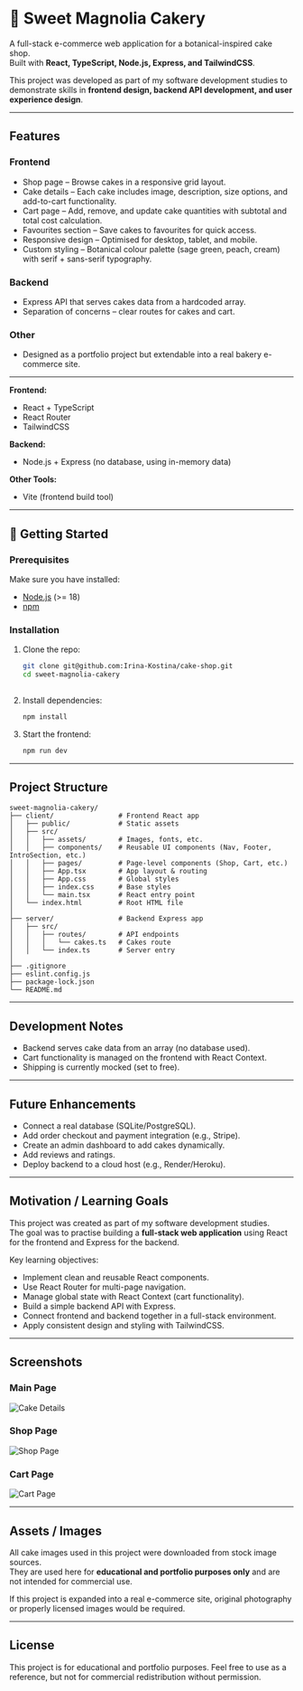 # 🍰 Sweet Magnolia Cakery

A full-stack e-commerce web application for a botanical-inspired cake shop.  
Built with **React, TypeScript, Node.js, Express, and TailwindCSS**.  

This project was developed as part of my software development studies to demonstrate skills in **frontend design, backend API development, and user experience design**.  

---

## Features

### Frontend
- Shop page – Browse cakes in a responsive grid layout.  
- Cake details – Each cake includes image, description, size options, and add-to-cart functionality.  
- Cart page – Add, remove, and update cake quantities with subtotal and total cost calculation.  
- Favourites section – Save cakes to favourites for quick access.  
- Responsive design – Optimised for desktop, tablet, and mobile.  
- Custom styling – Botanical colour palette (sage green, peach, cream) with serif + sans-serif typography.  

### Backend
- Express API that serves cakes data from a hardcoded array.  
- Separation of concerns – clear routes for cakes and cart.  

### Other
- Designed as a portfolio project but extendable into a real bakery e-commerce site.  

---

**Frontend:**  
- React + TypeScript  
- React Router  
- TailwindCSS  

**Backend:**  
- Node.js + Express (no database, using in-memory data)  

**Other Tools:**  
- Vite (frontend build tool) 

---
## 🚀 Getting Started

### Prerequisites
Make sure you have installed:
- [Node.js](https://nodejs.org/) (>= 18)  
- [npm](https://www.npmjs.com/)  

### Installation

1. Clone the repo:
   ```bash
   git clone git@github.com:Irina-Kostina/cake-shop.git
   cd sweet-magnolia-cakery
  
2. Install dependencies: 
    ```bash
    npm install

3. Start the frontend:
    ```bash
    npm run dev

---

## Project Structure

```
sweet-magnolia-cakery/
├── client/                # Frontend React app
│   ├── public/            # Static assets
│   ├── src/
│   │   ├── assets/        # Images, fonts, etc.
│   │   ├── components/    # Reusable UI components (Nav, Footer, IntroSection, etc.)
│   │   ├── pages/         # Page-level components (Shop, Cart, etc.)
│   │   ├── App.tsx        # App layout & routing
│   │   ├── App.css        # Global styles
│   │   ├── index.css      # Base styles
│   │   └── main.tsx       # React entry point
│   └── index.html         # Root HTML file
│
├── server/                # Backend Express app
│   ├── src/
│   │   ├── routes/        # API endpoints
│   │   │   └── cakes.ts   # Cakes route
│   │   └── index.ts       # Server entry
│
├── .gitignore
├── eslint.config.js
├── package-lock.json
└── README.md
```

---
## Development Notes

- Backend serves cake data from an array (no database used).  
- Cart functionality is managed on the frontend with React Context.  
- Shipping is currently mocked (set to free).  

---

## Future Enhancements

- Connect a real database (SQLite/PostgreSQL).  
- Add order checkout and payment integration (e.g., Stripe).  
- Create an admin dashboard to add cakes dynamically.  
- Add reviews and ratings.  
- Deploy backend to a cloud host (e.g., Render/Heroku).  

---

## Motivation / Learning Goals

This project was created as part of my software development studies.  
The goal was to practise building a **full-stack web application** using React for the frontend and Express for the backend.  

Key learning objectives:  
- Implement clean and reusable React components.  
- Use React Router for multi-page navigation.  
- Manage global state with React Context (cart functionality).  
- Build a simple backend API with Express.  
- Connect frontend and backend together in a full-stack environment.  
- Apply consistent design and styling with TailwindCSS. 

---

## Screenshots

### Main Page
![Cake Details](./client/public/screenshots/main.png)

### Shop Page
![Shop Page](./client/public/screenshots/shop-page.png)

### Cart Page
![Cart Page](./client/public/screenshots/cart.png)

---
## Assets / Images

All cake images used in this project were downloaded from stock image sources.  
They are used here for **educational and portfolio purposes only** and are not intended for commercial use.  

If this project is expanded into a real e-commerce site, original photography or properly licensed images would be required.  

---

## License

This project is for educational and portfolio purposes. Feel free to use as a reference, but not for commercial redistribution without permission.




